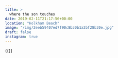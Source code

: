```yaml
---
title: >
  where the son touches
date: 2019-02-11T21:17:56+00:00
location: "Holkham Beach"
image: "/img/2eeb59407ed7f90c8b30b1a2bf28b30e.jpg"
draft: false
instagram: true
---
```


{{<photo src="/img/2eeb59407ed7f90c8b30b1a2bf28b30e.jpg">}}
